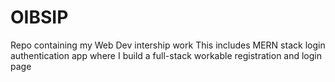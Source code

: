 # OIBSIP
Repo containing my Web Dev intership work 
This includes MERN stack login authentication app where I build a full-stack workable registration and login page
